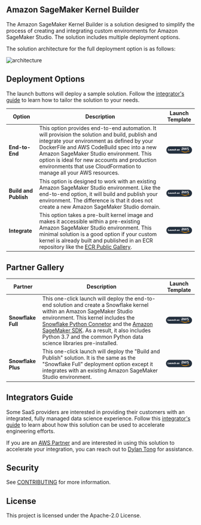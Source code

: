 ## Amazon SageMaker Kernel Builder

The Amazon SageMaker Kernel Builder is a solution designed to simplify the process of creating and integrating custom environments for Amazon SageMaker Studio. The solution includes multiple deployment options. 

The solution architecture for the full deployment option is as follows:

![architecture](/images/kernel-builder-architecture-full.png)


## Deployment Options

The launch buttons will deploy a sample solution. Follow the [integrator's guide](integrators_guide.pdf) to learn how to tailor the solution to your needs.

| Option | Description | Launch Template |
|--------|-------------|-----------------|
| **End-to-End** | This option provides end-to-end automation. It will provision the solution and build, publish and integrate your environment as defined by your DockerFile and AWS CodeBuild spec into a new Amazon SageMaker Studio environment. This option  is ideal for new accounts and production environments that use CloudFormation to manage all your AWS resources. | <a href="https://console.aws.amazon.com/cloudformation/home?region=region#/stacks/new?stackName=kernel-builder&templateURL=https://dtong-public-fileshare.s3-us-west-2.amazonaws.com/kernel-builder/src/deploy/cf/kernel-builder-full.yml">![Full-Option](/images/deploy-to-aws.png)</a> |
| **Build and Publish** | This option is designed to work with an existing Amazon SageMaker Studio environment. Like the end-to-end option, it will build and publish your environment. The difference is that it does not create a new Amazon SageMaker Studio domain. | <a href="https://console.aws.amazon.com/cloudformation/home?region=region#/stacks/new?stackName=kernel-builder&templateURL=https://dtong-public-fileshare.s3-us-west-2.amazonaws.com/kernel-builder/src/deploy/cf/kernel-builder-build-and-publish.yml">![Full-Option](/images/deploy-to-aws.png)</a> |
| **Integrate** | This option takes a pre-built kernel image and makes it accessible within a pre-existing Amazon SageMaker Studio environment. This minimal solution is a good option if your custom kernel is already built and published in an ECR repository like the [ECR Public Gallery](https://gallery.ecr.aws/). | <a href="https://console.aws.amazon.com/cloudformation/home?region=region#/stacks/new?stackName=kernel-builder&templateURL=https://dtong-public-fileshare.s3-us-west-2.amazonaws.com/kernel-builder/src/deploy/cf/kernel-builder-publish-only.yml">![Full-Option](/images/deploy-to-aws.png)</a> |


## Partner Gallery

| Partner | Description | Launch Template |
|--------|-------------|-----------------|
| **Snowflake Full** | This one-click launch will deploy the end-to-end solution and create a Snowflake kernel within an Amazon SageMaker Studio environment. This kernel includes the [Snowflake Python Connetor](https://docs.snowflake.com/en/user-guide/python-connector.html) and the [Amazon SageMaker SDK](https://sagemaker.readthedocs.io/en/stable/). As a result, it also includes Python 3.7 and the common Python data science libraries pre-installed. | <a href="https://console.aws.amazon.com/cloudformation/home?region=region#/stacks/new?stackName=kernel-builder&templateURL=https://dtong-public-fileshare.s3-us-west-2.amazonaws.com/kernel-builder/src/deploy/cf/kernel-builder-full.yml">![Full-Option](/images/deploy-to-aws.png)</a> | 
| **Snowflake Plus** | This one-click launch will deploy the "Build and Publish" solution. It is the same as the "Snowflake Full" deployment option except it integrates with an existing Amazon SageMaker Studio environment. | <a href="https://console.aws.amazon.com/cloudformation/home?region=region#/stacks/new?stackName=kernel-builder&templateURL=https://dtong-public-fileshare.s3-us-west-2.amazonaws.com/kernel-builder/src/deploy/cf/kernel-builder-full.yml">![Full-Option](/images/deploy-to-aws.png)</a> |


## Integrators Guide

Some SaaS providers are interested in providing their customers with an integrated, fully managed data science experience. Follow this [integrator's guide](integrators_guide.pdf) to learn about how this solution can be used to accelerate engineering efforts.

If you are an [AWS Partner](https://aws.amazon.com/partners/) and are interested in using this solution to accelerate your integration, you can reach out to [Dylan Tong](mailto:dylatong@amazon.com) for assistance.

## Security

See [CONTRIBUTING](CONTRIBUTING.md#security-issue-notifications) for more information.

## License

This project is licensed under the Apache-2.0 License.

